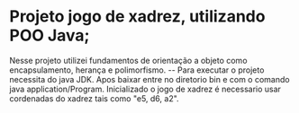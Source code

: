 # Projeto jogo de xadrez, utilizando POO Java;
 Nesse projeto utilizei fundamentos de orientação a objeto como encapsulamento, herança e polimorfismo.
-- Para executar o projeto necessita do java JDK. 
Apos baixar entre no diretorio bin e com o comando  java application/Program.
Inicializado o jogo de xadrez é necessario usar cordenadas do xadrez tais como "e5, d6, a2".


